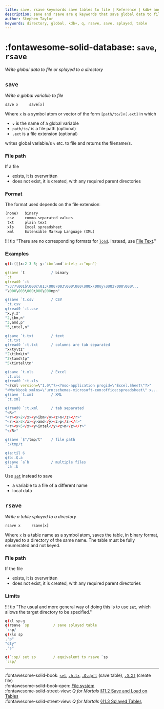 ```yaml
---
title: save, rsave keywaords save tables to file | Reference | kdb+ and q documentation
description: save and rsave are q keywords that save global data to file or splayed to a directory.
author: Stephen Taylor
keywords: directory, global, kdb+, q, rsave, save, splayed, table
---
```

# :fontawesome-solid-database: `save`, `rsave`

_Write global data to file or splayed to a directory_



## `save`

_Write a global variable to file_

```txt
save x     save[x]
```

Where `x` is a symbol atom or vector of the form `[path/to/]v[.ext]` in which 

-   `v` is the name of a global variable
-   `path/to/` is a file path (optional)
-   `.ext` is a file extension (optional)

writes global variable/s `v` etc. to file and returns the filename/s.


### File path

If a file 

-   exists, it is overwritten
-   does not exist, it is created, with any required parent directories


### Format 

The format used depends on the file extension:

```txt
(none)   binary
 csv     comma-separated values
 txt     plain text
 xls     Excel spreadsheet
 xml     Extensible Markup Language (XML)
```

!!! tip "There are no corresponding formats for [`load`](load.md). Instead, use [File Text](file-text.md)."


### Examples

```q
q)t:([]x:2 3 5; y:`ibm`amd`intel; z:"npn")

q)save `t            / binary
`:t
q)read0 `:t
"\377\001b\000c\013\000\003\000\000\000x\000y\000z\000\000\..
"\000\003\000\000\000npn"

q)save `t.csv        / CSV
`:t.csv
q)read0 `:t.csv
"x,y,z"
"2,ibm,n"
"3,amd,p"
"5,intel,n"

q)save `t.txt        / text
`:t.txt
q)read0 `:t.txt      / columns are tab separated
"x\ty\tz"
"2\tibm\tn"
"3\tamd\tp"
"5\tintel\tn"

q)save `t.xls        / Excel
`:t.xls
q)read0 `:t.xls
"<?xml version=\"1.0\"?><?mso-application progid=\"Excel.Sheet\"?>"
"<Workbook xmlns=\"urn:schemas-microsoft-com:office:spreadsheet\" x...
q)save `t.xml        / XML
`:t.xml

q)read0 `:t.xml      / tab separated
"<R>"
"<r><x>2</x><y>ibm</y><z>n</z></r>"
"<r><x>3</x><y>amd</y><z>p</z></r>"
"<r><x>5</x><y>intel</y><z>n</z></r>"
"</R>"

q)save `$"/tmp/t"    / file path
`:/tmp/t

q)a:til 6
q)b:.Q.a
q)save `a`b          / multiple files
`:a`:b
```

Use [`set`](get.md) instead to save

-   a variable to a file of a different name
-   local data

<!-- 
```q
q)`:t set t /save in binary format as a single file
q)/ save in binary format as a splayed table 
q)/ (1 file/column, symbols enumerated against the sym file in current dir)
q)`:t/ set .Q.en[`:.;t] 
q)`:t.csv 0:.h.tx[`csv;t] / save in csv format
q)`:t.txt 0:.h.tx[`txt;t] / save in txt format
q)`:t.xml 0:.h.tx[`xml;t] / save in xml format
q)`:t.xls 0:.h.tx[`xls;t] / save in xls format
```
 -->
 

## `rsave`

_Write a table splayed to a directory_

```txt
rsave x     rsave[x]
```

Where `x` is a table name as a symbol atom, saves the table, in binary format, splayed to a directory of the same name.
The table must be fully enumerated and not keyed.


### File path

If the file 

-   exists, it is overwritten
-   does not exist, it is created, with any required parent directories


### Limits

!!! tip "The usual and more general way of doing this is to use [`set`](get.md#set), which allows the target directory to be specified."

```q
q)\l sp.q
q)rsave `sp           / save splayed table
`:sp/
q)\ls sp
,"p"
"qty"
,"s"

q)`:sp/ set sp        / equivalent to rsave `sp
`:sp/
```


----
:fontawesome-solid-book: 
[`set`](get.md#set), 
[`.h.tx`](doth.md#htx-filetypes),
[`.Q.dpft`](dotq.md#qchk-fill-hdb) (save table), 
[`.Q.Xf`](dotq.md#qxf-create-file) (create file)
<br>
:fontawesome-solid-book-open:
[File system](../basics/files.md)
<br>
:fontawesome-solid-street-view:
_Q for Mortals_
[§11.2 Save and Load on Tables](/q4m3/1_IO/#112-save-and-load-on-tables)
<br>
:fontawesome-solid-street-view:
_Q for Mortals_
[§11.3 Splayed Tables](/q4m3/1_IO/#113-splayed-tables)


